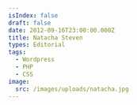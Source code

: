 ```yaml
---
isIndex: false
draft: false
date: 2012-09-16T23:00:00.000Z
title: Natacha Steven
types: Editorial
tags:
  - Wordpress
  - PHP
  - CSS
image:
  src: /images/uploads/natacha.jpg
---
```

